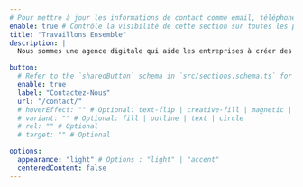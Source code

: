 ```yaml
---
# Pour mettre à jour les informations de contact comme email, téléphone, adresse, etc., merci de modifier la table `settings.contactInfo` dans `src/config/config.toml`
enable: true # Contrôle la visibilité de cette section sur toutes les pages où elle est utilisée
title: "Travaillons Ensemble"
description: |
  Nous sommes une agence digitale qui aide les entreprises à créer des expériences utilisateur immersives et engageantes

button:
  # Refer to the `sharedButton` schema in `src/sections.schema.ts` for all available configuration options (e.g., enable, label, url, hoverEffect, variant, icon, tag, rel, class, target, etc.)
  enable: true
  label: "Contactez-Nous"
  url: "/contact/"
  # hoverEffect: "" # Optional: text-flip | creative-fill | magnetic | magnetic-text-flip
  # variant: "" # Optional: fill | outline | text | circle
  # rel: "" # Optional
  # target: "" # Optional

options:
  appearance: "light" # Options : "light" | "accent"
  centeredContent: false
---
```

